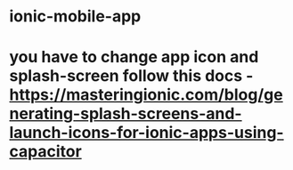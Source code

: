 # ionic-mobile-app

# you have to change app icon and splash-screen follow this docs - https://masteringionic.com/blog/generating-splash-screens-and-launch-icons-for-ionic-apps-using-capacitor